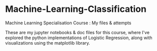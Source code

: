 # Machine-Learning-Classification
Machine Learning Specialisation Course : My files &amp; attempts

These are my jupyter notebooks & doc files for this course, where I've explored the python implementations of Logistic Regression, 
along with visualizations using the matplotlib library.
